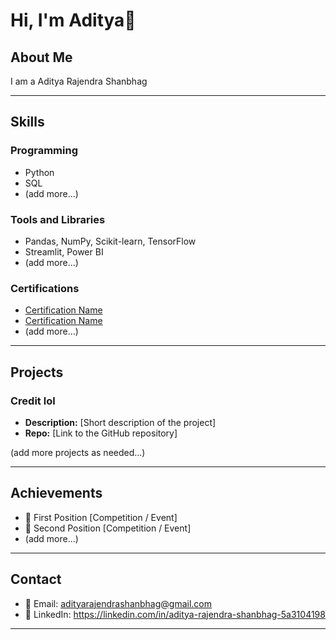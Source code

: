 # Hi, I'm Aditya👋

## About Me
I am a Aditya Rajendra Shanbhag

---

## Skills

### Programming
- Python
- SQL
- (add more...)

### Tools and Libraries
- Pandas, NumPy, Scikit-learn, TensorFlow
- Streamlit, Power BI
- (add more...)


### Certifications
- [Certification Name](link)
- [Certification Name](link)
- (add more...)

---

## Projects

### Credit lol
- **Description:** [Short description of the project]
- **Repo:** [Link to the GitHub repository]

(add more projects as needed...)

---

## Achievements
- 🥇 First Position [Competition / Event]
- 🥈 Second Position [Competition / Event]
- (add more...)

---

## Contact
- 📧 Email: adityarajendrashanbhag@gmail.com
- 💼 LinkedIn: https://linkedin.com/in/aditya-rajendra-shanbhag-5a3104198
---
